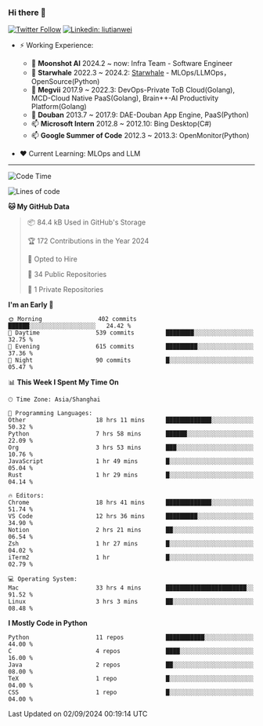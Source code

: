 ### Hi there 👋

[![Twitter Follow](https://img.shields.io/twitter/follow/tianweidut?style=social)](https://twitter.com/tianweidut)
[![Linkedin: liutianwei](https://img.shields.io/badge/-liutianwei-blue?style=flat-square&logo=Linkedin&logoColor=white&link=https://www.linkedin.com/in/liutianwei/)](https://www.linkedin.com/in/liutianwei/)

- ⚡ Working Experience:
  - 🔭 **Moonshot AI**  2024.2 ~ now: Infra Team - Software Engineer
  - 🌱 **Starwhale** 2022.3 ~ 2024.2: [Starwhale](https://github.com/star-whale/starwhale) - MLOps/LLMOps，OpenSource(Python)
  - 🌱 **Megvii** 2017.9 ~ 2022.3: DevOps-Private ToB Cloud(Golang), MCD-Cloud Native PaaS(Golang), Brain++-AI Productivity Platform(Golang)
  - 🌱 **Douban** 2013.7 ~ 2017.9: DAE-Douban App Engine, PaaS(Python)
  - 📫 **Microsoft Intern** 2012.8 ~ 2012.10: Bing Desktop(C#)
  - 📫 **Google Summer of Code** 2012.3 ~ 2013.3: OpenMonitor(Python)

- ❤️ Current Learning: MLOps and LLM

---
<!--START_SECTION:waka-->
![Code Time](http://img.shields.io/badge/Code%20Time-5%2C937%20hrs%2044%20mins-blue)

![Lines of code](https://img.shields.io/badge/From%20Hello%20World%20I%27ve%20Written-1.0%20million%20lines%20of%20code-blue)

**🐱 My GitHub Data** 

> 📦 84.4 kB Used in GitHub's Storage 
 > 
> 🏆 172 Contributions in the Year 2024
 > 
> 💼 Opted to Hire
 > 
> 📜 34 Public Repositories 
 > 
> 🔑 1 Private Repositories 
 > 
**I'm an Early 🐤** 

```text
🌞 Morning                402 commits         ██████░░░░░░░░░░░░░░░░░░░   24.42 % 
🌆 Daytime                539 commits         ████████░░░░░░░░░░░░░░░░░   32.75 % 
🌃 Evening                615 commits         █████████░░░░░░░░░░░░░░░░   37.36 % 
🌙 Night                  90 commits          █░░░░░░░░░░░░░░░░░░░░░░░░   05.47 % 
```


📊 **This Week I Spent My Time On** 

```text
🕑︎ Time Zone: Asia/Shanghai

💬 Programming Languages: 
Other                    18 hrs 11 mins      █████████████░░░░░░░░░░░░   50.32 % 
Python                   7 hrs 58 mins       ██████░░░░░░░░░░░░░░░░░░░   22.09 % 
Org                      3 hrs 53 mins       ███░░░░░░░░░░░░░░░░░░░░░░   10.76 % 
JavaScript               1 hr 49 mins        █░░░░░░░░░░░░░░░░░░░░░░░░   05.04 % 
Rust                     1 hr 29 mins        █░░░░░░░░░░░░░░░░░░░░░░░░   04.14 % 

🔥 Editors: 
Chrome                   18 hrs 41 mins      █████████████░░░░░░░░░░░░   51.74 % 
VS Code                  12 hrs 36 mins      █████████░░░░░░░░░░░░░░░░   34.90 % 
Notion                   2 hrs 21 mins       ██░░░░░░░░░░░░░░░░░░░░░░░   06.54 % 
Zsh                      1 hr 27 mins        █░░░░░░░░░░░░░░░░░░░░░░░░   04.02 % 
iTerm2                   1 hr                █░░░░░░░░░░░░░░░░░░░░░░░░   02.79 % 

💻 Operating System: 
Mac                      33 hrs 4 mins       ███████████████████████░░   91.52 % 
Linux                    3 hrs 3 mins        ██░░░░░░░░░░░░░░░░░░░░░░░   08.48 % 
```

**I Mostly Code in Python** 

```text
Python                   11 repos            ███████████░░░░░░░░░░░░░░   44.00 % 
C                        4 repos             ████░░░░░░░░░░░░░░░░░░░░░   16.00 % 
Java                     2 repos             ██░░░░░░░░░░░░░░░░░░░░░░░   08.00 % 
TeX                      1 repo              █░░░░░░░░░░░░░░░░░░░░░░░░   04.00 % 
CSS                      1 repo              █░░░░░░░░░░░░░░░░░░░░░░░░   04.00 % 
```




 Last Updated on 02/09/2024 00:19:14 UTC
<!--END_SECTION:waka-->
